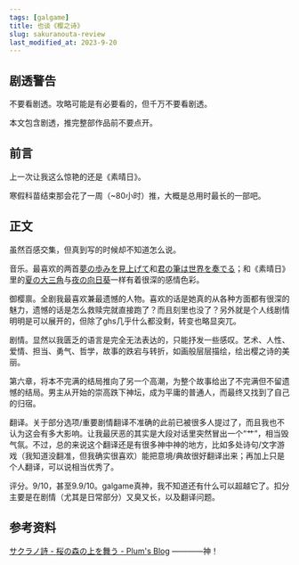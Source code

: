 ```yaml
---
tags: [galgame]
title: 也谈《樱之诗》
slug: sakuranouta-review
last_modified_at: 2023-9-20
---
```


## 剧透警告

不要看剧透。攻略可能是有必要看的，但千万不要看剧透。

本文包含剧透，推完整部作品前不要点开。

## 前言

上一次让我这么惊艳的还是《素晴日》。

寒假科苗结束那会花了一周（~80小时）推，大概是总用时最长的一部吧。

## 正文

虽然百感交集，但真到写的时候却不知道怎么说。

音乐。最喜欢的两首[夢の歩みを見上げて](https://music.163.com/song?id=399367379)和[君の筆は世界を奏でる](https://music.163.com/song?id=399367371)；和《素晴日》里的[夏の大三角](https://music.163.com/song?id=4937375)与[夜の向日葵](https://music.163.com/song?id=4937357)一样有着很深的感情色彩。

御樱禀。全剧我最喜欢兼最遗憾的人物。喜欢的话是她真的从各种方面都有很深的魅力，遗憾的话是怎么救赎完就直接跑了？而且刻里也没了？另外就是个人线剧情明明是可以展开的，但除了ghs几乎什么都没剩，转变也略显突兀。

剧情。显然以我匮乏的语言是完全无法表达的，只能抒发一些感叹。艺术、人性、爱情、担当、勇气、哲学，故事的跌宕与转折，如画般层层描绘，绘出樱之诗的美丽。

第六章，将本不完满的结局推向了另一个高潮，为整个故事给出了不完满但不留遗憾的结局。男主从开始的崇高跌下神坛，成为平庸的普通人，而最终又找到了自己的归宿。

翻译。关于部分选项/重要剧情翻译不准确的此前已被很多人提过了，而且我也不认为这会有多大影响。让我最厌恶的其实是大段对话里突然冒出一个“艹”，相当毁气氛。不过，总的来说这个翻译还是有很多神中神的地方，比如多处诗句/文字游戏（我知道没翻准，但我确实很喜欢）能把意境/典故很好翻译出来；再加上只是个人翻译，可以说相当优秀了。

评分。9/10，甚至9.9/10。galgame真神，我不知道还有什么可以超越它了。扣分主要是在剧情（尤其是日常部分）又臭又长，以及翻译问题。

## 参考资料

[サクラノ詩 - 桜の森の上を舞う - Plum's Blog](https://plumz.me/archives/2191/) ————神！
